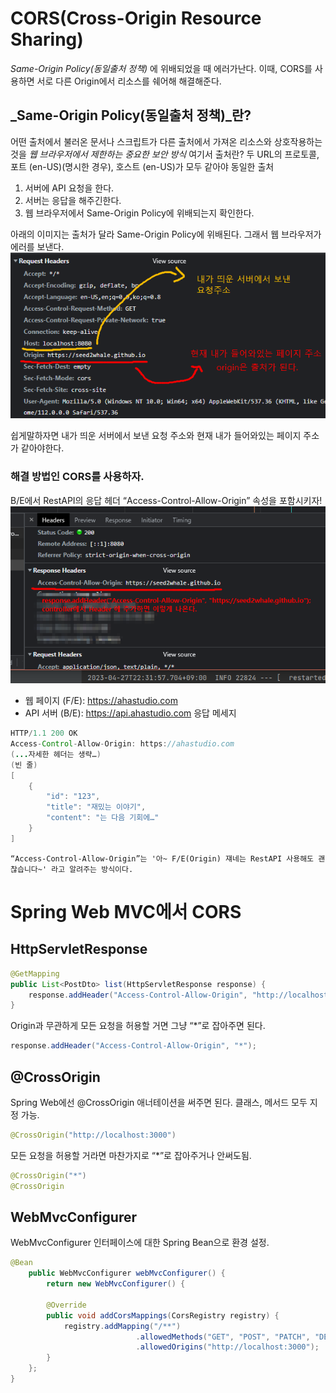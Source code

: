 # CORS(Cross-Origin Resource Sharing)
_Same-Origin Policy(동일출처 정책)_ 에 위배되었을 때 에러가난다.
이때, CORS를 사용하면 서로 다른 Origin에서 리소스를 쉐어해 해결해준다.

## _Same-Origin Policy(동일출처 정책)_란?
어떤 출처에서 불러온 문서나 스크립트가 다른 출처에서 가져온 리소스와 상호작용하는 것을 _웹 브라우저에서 제한하는 중요한 보안 방식_
여기서 출처란?
두 URL의 프로토콜, 포트 (en-US)(명시한 경우), 호스트 (en-US)가 모두 같아야 동일한 출처

1. 서버에 API 요청을 한다.
2. 서버는 응답을 해주긴한다.
3. 웹 브라우저에서 Same-Origin Policy에 위배되는지 확인한다.

아래의 이미지는 출처가 달라 Same-Origin Policy에 위배된다.
그래서 웹 브라우저가 에러를 보낸다.
<img src="/IMG/Same_Origin_Policy.png"></img>

쉽게말하자면 내가 띄운 서버에서 보낸 요청 주소와 현재 내가 들어와있는 페이지 주소가 같아야한다.

### 해결 방법인 CORS를 사용하자.
B/E에서 RestAPI의 응답 헤더 “Access-Control-Allow-Origin” 속성을 포함시키자!
<img src="/IMG/DDD.png"></img>
- 웹 페이지 (F/E): https://ahastudio.com
- API 서버 (B/E): https://api.ahastudio.com
응답 메세지
```JAVA
HTTP/1.1 200 OK
Access-Control-Allow-Origin: https://ahastudio.com
(...자세한 헤더는 생략…)
(빈 줄)
[
	{
		"id": "123",
		"title": "재밌는 이야기",
		"content": "는 다음 기회에…"
	}
]
```
    “Access-Control-Allow-Origin”는 '아~ F/E(Origin) 쟤네는 RestAPI 사용해도 괜찮습니다~' 라고 알려주는 방식이다.


# Spring Web MVC에서 CORS

## HttpServletResponse
```JAVA
@GetMapping
public List<PostDto> list(HttpServletResponse response) {
	response.addHeader("Access-Control-Allow-Origin", "http://localhost:3000");
}
```
Origin과 무관하게 모든 요청을 허용할 거면 그냥 “*”로 잡아주면 된다.
```java
response.addHeader("Access-Control-Allow-Origin", "*");
```

## @CrossOrigin
Spring Web에선 @CrossOrigin 애너테이션을 써주면 된다. 클래스, 메서드 모두 지정 가능.
```java
@CrossOrigin("http://localhost:3000")
```
모든 요청을 허용할 거라면 마찬가지로 “*”로 잡아주거나 안써도됨.
```java
@CrossOrigin("*")
@CrossOrigin
```

## WebMvcConfigurer
WebMvcConfigurer 인터페이스에 대한 Spring Bean으로 환경 설정.
```java
@Bean
	public WebMvcConfigurer webMvcConfigurer() {
		return new WebMvcConfigurer() {
		
		@Override
		public void addCorsMappings(CorsRegistry registry) {
			registry.addMapping("/**")
							.allowedMethods("GET", "POST", "PATCH", "DELETE", "OPTIONS")
							.allowedOrigins("http://localhost:3000");
		}
	};
}
```